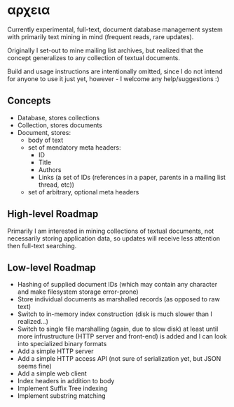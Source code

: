 αρχεια
======

Currently experimental, full-text, document database management system with
primarily text mining in mind (frequent reads, rare updates).

Originally I set-out to mine mailing list archives, but realized that the
concept generalizes to any collection of textual documents.

Build and usage instructions are intentionally omitted, since I do not intend
for anyone to use it just yet, however - I welcome any help/suggestions :)


Concepts
--------
* Database, stores collections
* Collection, stores documents
* Document, stores:
    - body of text
    - set of mendatory meta headers:
        - ID
        - Title
        - Authors
        - Links (a set of IDs (references in a paper, parents in a mailing list
          thread, etc))
    - set of arbitrary, optional meta headers


High-level Roadmap
------------------
Primarily I am interested in mining collections of textual documents, not
necessarily storing application data, so updates will receive less attention
then full-text searching.


Low-level Roadmap
-----------------
* Hashing of supplied document IDs (which may contain any character and make
  filesystem storage error-prone)
* Store individual documents as marshalled records (as opposed to raw text)
* Switch to in-memory index construction (disk is much slower than I
  realized...)
* Switch to single file marshalling (again, due to slow disk) at least until
  more infrustructure (HTTP server and front-end) is added and I can look into
  specialized binary formats
* Add a simple HTTP server
* Add a simple HTTP access API (not sure of serialization yet, but JSON seems
  fine)
* Add a simple web client
* Index headers in addition to body
* Implement Suffix Tree indexing
* Implement substring matching
